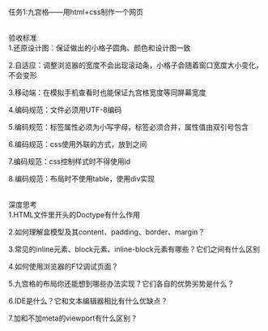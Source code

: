 任务1:九宫格——用html+css制作一个网页

<br>验收标准<br>
1.还原设计图：保证做出的小格子圆角、颜色和设计图一致

2.自适应：调整浏览器的宽度不会出现滚动条，小格子会随着窗口宽度大小变化，不会变形

3.移动端：在模拟手机查看时也能保证九宫格宽度等同屏幕宽度

4.编码规范：文件必须用UTF-8编码

5.编码规范：标签属性必须为小写字母，标签必须合并，属性值由双引号包含

6.编码规范：css使用外联的方式，放到<head></head>之间

7.编码规范：css控制样式时不得使用id

8.编码规范：布局时不使用table，使用div实现

<br>深度思考<br>
1.HTML文件里开头的Doctype有什么作用

2.如何理解盒模型及其content、padding、border、margin？

3.常见的inline元素、block元素、inline-block元素有哪些？它们之间有什么区别

4.如何使用浏览器的F12调试页面？

5.九宫格的布局你还能想到哪些办法实现？它们各自的优势劣势是什么？

6.IDE是什么？它和文本编辑器相比有什么优缺点？

7.加和不加meta的viewport有什么区别？
